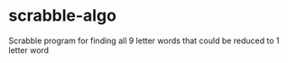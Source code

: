 # scrabble-algo
Scrabble program for finding all 9 letter words that could be reduced to 1 letter word
